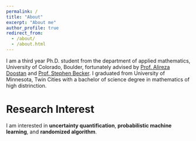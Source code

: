 ```yaml
---
permalink: /
title: "About"
excerpt: "About me"
author_profile: true
redirect_from: 
  - /about/
  - /about.html
---
```


I am a third year Ph.D. student from the department of applied mathematics, University of Colorado, Boulder, fortunately advised by [Prof. Alireza Doostan](https://www.colorado.edu/aerospace/alireza-doostan) and [Prof. Stephen Becker](https://amath.colorado.edu/faculty/becker/). I graduated from University of Minnesota, Twin Cities with a bachelor of science degree in mathematics of high distrinction.

Research Interest
======
I am interested in **uncertainty quantification**, **probabilistic machine learning**, and **randomized algorithm**.

